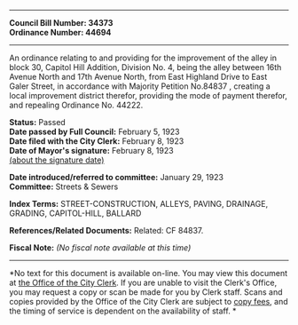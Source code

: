 * * * * *  
  
**Council Bill Number: [](#h0)[](#h2)34373**   
**Ordinance Number: 44694**  
  
* * * * *  
  
An ordinance relating to and providing for the improvement of the alley in block 30, Capitol Hill Addition, Division No. 4, being the alley between 16th Avenue North and 17th Avenue North, from East Highland Drive to East Galer Street, in accordance with Majority Petition No.84837 , creating a local improvement district therefor, providing the mode of payment therefor, and repealing Ordinance No. 44222.  
  
**Status:** Passed   
**Date passed by Full Council:** February 5, 1923   
**Date filed with the City Clerk:** February 8, 1923   
**Date of Mayor's signature:** February 8, 1923   
[(about the signature date)](/~public/approvaldate.htm)   
  
  
**Date introduced/referred to committee:** January 29, 1923   
**Committee:** Streets & Sewers   
  
**Index Terms:** STREET-CONSTRUCTION, ALLEYS, PAVING, DRAINAGE, GRADING, CAPITOL-HILL, BALLARD  
  
**References/Related Documents:** Related: CF 84837.  
  
**Fiscal Note:** *(No fiscal note available at this time)*  
  
* * * * *  
  
*No text for this document is available on-line. You may view this document at [the Office of the City Clerk](http://www.seattle.gov/leg/clerk/contactUs.htm). If you are unable to visit the Clerk's Office, you may request a copy or scan be made for you by Clerk staff. Scans and copies provided by the Office of the City Clerk are subject to [copy fees](http://clerk.seattle.gov/~public/clerkfees.htm), and the timing of service is dependent on the availability of staff. *  
  
  
